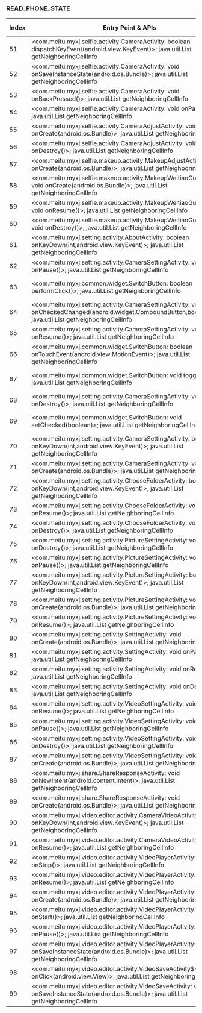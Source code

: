 ### READ_PHONE_STATE
| Index | Entry Point & APIs | Screen shot | Resource id | Label |
| ------------- | ------------- | ------------- |-------------|-------------|
| 51 | <com.meitu.myxj.selfie.activity.CameraActivity: boolean dispatchKeyEvent(android.view.KeyEvent)>; java.util.List getNeighboringCellInfo | ![](D:\COSMOS\output\py\Play_win8\Photography\com.meitu.meiyancamera\com.meitu.myxj.selfie.activity.CameraActivity.png) |  | |
| 52 | <com.meitu.myxj.selfie.activity.CameraActivity: void onSaveInstanceState(android.os.Bundle)>; java.util.List getNeighboringCellInfo | ![](D:\COSMOS\output\py\Play_win8\Photography\com.meitu.meiyancamera\com.meitu.myxj.selfie.activity.CameraActivity.png) |  | |
| 53 | <com.meitu.myxj.selfie.activity.CameraActivity: void onBackPressed()>; java.util.List getNeighboringCellInfo | ![](D:\COSMOS\output\py\Play_win8\Photography\com.meitu.meiyancamera\com.meitu.myxj.selfie.activity.CameraActivity.png) |  | |
| 54 | <com.meitu.myxj.selfie.activity.CameraActivity: void onPause()>; java.util.List getNeighboringCellInfo | ![](D:\COSMOS\output\py\Play_win8\Photography\com.meitu.meiyancamera\com.meitu.myxj.selfie.activity.CameraActivity.png) |  | |
| 55 | <com.meitu.myxj.selfie.activity.CameraAdjustActivity: void onCreate(android.os.Bundle)>; java.util.List getNeighboringCellInfo | ![](D:\COSMOS\output\py\Play_win8\Photography\com.meitu.meiyancamera\com.meitu.myxj.selfie.activity.CameraAdjustActivity.png) |  | |
| 56 | <com.meitu.myxj.selfie.activity.CameraAdjustActivity: void onDestroy()>; java.util.List getNeighboringCellInfo | ![](D:\COSMOS\output\py\Play_win8\Photography\com.meitu.meiyancamera\com.meitu.myxj.selfie.activity.CameraAdjustActivity.png) |  | |
| 57 | <com.meitu.myxj.selfie.makeup.activity.MakeupAdjustActivity: void onCreate(android.os.Bundle)>; java.util.List getNeighboringCellInfo | ![](D:\COSMOS\output\py\Play_win8\Photography\com.meitu.meiyancamera\com.meitu.myxj.selfie.makeup.activity.MakeupAdjustActivity.png) |  | |
| 58 | <com.meitu.myxj.selfie.makeup.activity.MakeupWeitiaoGuideActivity: void onCreate(android.os.Bundle)>; java.util.List getNeighboringCellInfo | ![](D:\COSMOS\output\py\Play_win8\Photography\com.meitu.meiyancamera\com.meitu.myxj.selfie.makeup.activity.MakeupWeitiaoGuideActivity.png) |  | |
| 59 | <com.meitu.myxj.selfie.makeup.activity.MakeupWeitiaoGuideActivity: void onResume()>; java.util.List getNeighboringCellInfo | ![](D:\COSMOS\output\py\Play_win8\Photography\com.meitu.meiyancamera\com.meitu.myxj.selfie.makeup.activity.MakeupWeitiaoGuideActivity.png) |  | |
| 60 | <com.meitu.myxj.selfie.makeup.activity.MakeupWeitiaoGuideActivity: void onDestroy()>; java.util.List getNeighboringCellInfo | ![](D:\COSMOS\output\py\Play_win8\Photography\com.meitu.meiyancamera\com.meitu.myxj.selfie.makeup.activity.MakeupWeitiaoGuideActivity.png) |  | |
| 61 | <com.meitu.myxj.setting.activity.AboutActivity: boolean onKeyDown(int,android.view.KeyEvent)>; java.util.List getNeighboringCellInfo | ![](D:\COSMOS\output\py\Play_win8\Photography\com.meitu.meiyancamera\com.meitu.myxj.setting.activity.AboutActivity.png) |  | |
| 62 | <com.meitu.myxj.setting.activity.CameraSettingActivity: void onPause()>; java.util.List getNeighboringCellInfo | ![](D:\COSMOS\output\py\Play_win8\Photography\com.meitu.meiyancamera\com.meitu.myxj.setting.activity.CameraSettingActivity.png) |  | |
| 63 | <com.meitu.myxj.common.widget.SwitchButton: boolean performClick()>; java.util.List getNeighboringCellInfo | ![](D:\COSMOS\output\py\Play_win8\Photography\com.meitu.meiyancamera\com.meitu.myxj.setting.activity.VideoSettingActivity.png) | {'2131690372': <sensitive_component.SensitiveComponent.SensitiveView object at 0x0000021457E6A320>} | |
| 64 | <com.meitu.myxj.setting.activity.CameraSettingActivity: void onCheckedChanged(android.widget.CompoundButton,boolean)>; java.util.List getNeighboringCellInfo | ![](D:\COSMOS\output\py\Play_win8\Photography\com.meitu.meiyancamera\com.meitu.myxj.setting.activity.CameraSettingActivity.png) |  | |
| 65 | <com.meitu.myxj.setting.activity.CameraSettingActivity: void onResume()>; java.util.List getNeighboringCellInfo | ![](D:\COSMOS\output\py\Play_win8\Photography\com.meitu.meiyancamera\com.meitu.myxj.setting.activity.CameraSettingActivity.png) |  | |
| 66 | <com.meitu.myxj.common.widget.SwitchButton: boolean onTouchEvent(android.view.MotionEvent)>; java.util.List getNeighboringCellInfo | ![](D:\COSMOS\output\py\Play_win8\Photography\com.meitu.meiyancamera\com.meitu.myxj.setting.activity.VideoSettingActivity.png) | {'2131690372': <sensitive_component.SensitiveComponent.SensitiveView object at 0x0000021457E29358>} | |
| 67 | <com.meitu.myxj.common.widget.SwitchButton: void toggle()>; java.util.List getNeighboringCellInfo | ![](D:\COSMOS\output\py\Play_win8\Photography\com.meitu.meiyancamera\com.meitu.myxj.setting.activity.VideoSettingActivity.png) | {'2131690372': <sensitive_component.SensitiveComponent.SensitiveView object at 0x0000021457E296A0>} | |
| 68 | <com.meitu.myxj.setting.activity.CameraSettingActivity: void onDestroy()>; java.util.List getNeighboringCellInfo | ![](D:\COSMOS\output\py\Play_win8\Photography\com.meitu.meiyancamera\com.meitu.myxj.setting.activity.CameraSettingActivity.png) |  | |
| 69 | <com.meitu.myxj.common.widget.SwitchButton: void setChecked(boolean)>; java.util.List getNeighboringCellInfo | ![](D:\COSMOS\output\py\Play_win8\Photography\com.meitu.meiyancamera\com.meitu.myxj.setting.activity.VideoSettingActivity.png) | {'2131690372': <sensitive_component.SensitiveComponent.SensitiveView object at 0x0000021457E29518>} | |
| 70 | <com.meitu.myxj.setting.activity.CameraSettingActivity: boolean onKeyDown(int,android.view.KeyEvent)>; java.util.List getNeighboringCellInfo | ![](D:\COSMOS\output\py\Play_win8\Photography\com.meitu.meiyancamera\com.meitu.myxj.setting.activity.CameraSettingActivity.png) |  | |
| 71 | <com.meitu.myxj.setting.activity.CameraSettingActivity: void onCreate(android.os.Bundle)>; java.util.List getNeighboringCellInfo | ![](D:\COSMOS\output\py\Play_win8\Photography\com.meitu.meiyancamera\com.meitu.myxj.setting.activity.CameraSettingActivity.png) |  | |
| 72 | <com.meitu.myxj.setting.activity.ChooseFolderActivity: boolean onKeyDown(int,android.view.KeyEvent)>; java.util.List getNeighboringCellInfo | ![](D:\COSMOS\output\py\Play_win8\Photography\com.meitu.meiyancamera\com.meitu.myxj.setting.activity.ChooseFolderActivity.png) |  | |
| 73 | <com.meitu.myxj.setting.activity.ChooseFolderActivity: void onResume()>; java.util.List getNeighboringCellInfo | ![](D:\COSMOS\output\py\Play_win8\Photography\com.meitu.meiyancamera\com.meitu.myxj.setting.activity.ChooseFolderActivity.png) |  | |
| 74 | <com.meitu.myxj.setting.activity.ChooseFolderActivity: void onDestroy()>; java.util.List getNeighboringCellInfo | ![](D:\COSMOS\output\py\Play_win8\Photography\com.meitu.meiyancamera\com.meitu.myxj.setting.activity.ChooseFolderActivity.png) |  | |
| 75 | <com.meitu.myxj.setting.activity.PictureSettingActivity: void onDestroy()>; java.util.List getNeighboringCellInfo | ![](D:\COSMOS\output\py\Play_win8\Photography\com.meitu.meiyancamera\com.meitu.myxj.setting.activity.PictureSettingActivity.png) |  | |
| 76 | <com.meitu.myxj.setting.activity.PictureSettingActivity: void onPause()>; java.util.List getNeighboringCellInfo | ![](D:\COSMOS\output\py\Play_win8\Photography\com.meitu.meiyancamera\com.meitu.myxj.setting.activity.PictureSettingActivity.png) |  | |
| 77 | <com.meitu.myxj.setting.activity.PictureSettingActivity: boolean onKeyDown(int,android.view.KeyEvent)>; java.util.List getNeighboringCellInfo | ![](D:\COSMOS\output\py\Play_win8\Photography\com.meitu.meiyancamera\com.meitu.myxj.setting.activity.PictureSettingActivity.png) |  | |
| 78 | <com.meitu.myxj.setting.activity.PictureSettingActivity: void onCreate(android.os.Bundle)>; java.util.List getNeighboringCellInfo | ![](D:\COSMOS\output\py\Play_win8\Photography\com.meitu.meiyancamera\com.meitu.myxj.setting.activity.PictureSettingActivity.png) |  | |
| 79 | <com.meitu.myxj.setting.activity.PictureSettingActivity: void onResume()>; java.util.List getNeighboringCellInfo | ![](D:\COSMOS\output\py\Play_win8\Photography\com.meitu.meiyancamera\com.meitu.myxj.setting.activity.PictureSettingActivity.png) |  | |
| 80 | <com.meitu.myxj.setting.activity.SettingActivity: void onCreate(android.os.Bundle)>; java.util.List getNeighboringCellInfo | ![](D:\COSMOS\output\py\Play_win8\Photography\com.meitu.meiyancamera\com.meitu.myxj.setting.activity.SettingActivity.png) |  | |
| 81 | <com.meitu.myxj.setting.activity.SettingActivity: void onPause()>; java.util.List getNeighboringCellInfo | ![](D:\COSMOS\output\py\Play_win8\Photography\com.meitu.meiyancamera\com.meitu.myxj.setting.activity.SettingActivity.png) |  | |
| 82 | <com.meitu.myxj.setting.activity.SettingActivity: void onResume()>; java.util.List getNeighboringCellInfo | ![](D:\COSMOS\output\py\Play_win8\Photography\com.meitu.meiyancamera\com.meitu.myxj.setting.activity.SettingActivity.png) |  | |
| 83 | <com.meitu.myxj.setting.activity.SettingActivity: void onDestroy()>; java.util.List getNeighboringCellInfo | ![](D:\COSMOS\output\py\Play_win8\Photography\com.meitu.meiyancamera\com.meitu.myxj.setting.activity.SettingActivity.png) |  | |
| 84 | <com.meitu.myxj.setting.activity.VideoSettingActivity: void onResume()>; java.util.List getNeighboringCellInfo | ![](D:\COSMOS\output\py\Play_win8\Photography\com.meitu.meiyancamera\com.meitu.myxj.setting.activity.VideoSettingActivity.png) |  | |
| 85 | <com.meitu.myxj.setting.activity.VideoSettingActivity: void onPause()>; java.util.List getNeighboringCellInfo | ![](D:\COSMOS\output\py\Play_win8\Photography\com.meitu.meiyancamera\com.meitu.myxj.setting.activity.VideoSettingActivity.png) |  | |
| 86 | <com.meitu.myxj.setting.activity.VideoSettingActivity: void onDestroy()>; java.util.List getNeighboringCellInfo | ![](D:\COSMOS\output\py\Play_win8\Photography\com.meitu.meiyancamera\com.meitu.myxj.setting.activity.VideoSettingActivity.png) |  | |
| 87 | <com.meitu.myxj.setting.activity.VideoSettingActivity: void onCreate(android.os.Bundle)>; java.util.List getNeighboringCellInfo | ![](D:\COSMOS\output\py\Play_win8\Photography\com.meitu.meiyancamera\com.meitu.myxj.setting.activity.VideoSettingActivity.png) |  | |
| 88 | <com.meitu.myxj.share.ShareResponseActivity: void onNewIntent(android.content.Intent)>; java.util.List getNeighboringCellInfo | ![](D:\COSMOS\output\py\Play_win8\Photography\com.meitu.meiyancamera\com.meitu.myxj.share.ShareResponseActivity.png) |  | |
| 89 | <com.meitu.myxj.share.ShareResponseActivity: void onCreate(android.os.Bundle)>; java.util.List getNeighboringCellInfo | ![](D:\COSMOS\output\py\Play_win8\Photography\com.meitu.meiyancamera\com.meitu.myxj.share.ShareResponseActivity.png) |  | |
| 90 | <com.meitu.myxj.video.editor.activity.CameraVideoActivity: boolean onKeyDown(int,android.view.KeyEvent)>; java.util.List getNeighboringCellInfo | ![](D:\COSMOS\output\py\Play_win8\Photography\com.meitu.meiyancamera\com.meitu.myxj.video.editor.activity.CameraVideoActivity.png) |  | |
| 91 | <com.meitu.myxj.video.editor.activity.CameraVideoActivity: void onResume()>; java.util.List getNeighboringCellInfo | ![](D:\COSMOS\output\py\Play_win8\Photography\com.meitu.meiyancamera\com.meitu.myxj.video.editor.activity.CameraVideoActivity.png) |  | |
| 92 | <com.meitu.myxj.video.editor.activity.VideoPlayerActivity: void onStop()>; java.util.List getNeighboringCellInfo | ![](D:\COSMOS\output\py\Play_win8\Photography\com.meitu.meiyancamera\com.meitu.myxj.video.editor.activity.VideoPlayerActivity.png) |  | |
| 93 | <com.meitu.myxj.video.editor.activity.VideoPlayerActivity: void onResume()>; java.util.List getNeighboringCellInfo | ![](D:\COSMOS\output\py\Play_win8\Photography\com.meitu.meiyancamera\com.meitu.myxj.video.editor.activity.VideoPlayerActivity.png) |  | |
| 94 | <com.meitu.myxj.video.editor.activity.VideoPlayerActivity: void onCreate(android.os.Bundle)>; java.util.List getNeighboringCellInfo | ![](D:\COSMOS\output\py\Play_win8\Photography\com.meitu.meiyancamera\com.meitu.myxj.video.editor.activity.VideoPlayerActivity.png) |  | |
| 95 | <com.meitu.myxj.video.editor.activity.VideoPlayerActivity: void onStart()>; java.util.List getNeighboringCellInfo | ![](D:\COSMOS\output\py\Play_win8\Photography\com.meitu.meiyancamera\com.meitu.myxj.video.editor.activity.VideoPlayerActivity.png) |  | |
| 96 | <com.meitu.myxj.video.editor.activity.VideoPlayerActivity: void onPause()>; java.util.List getNeighboringCellInfo | ![](D:\COSMOS\output\py\Play_win8\Photography\com.meitu.meiyancamera\com.meitu.myxj.video.editor.activity.VideoPlayerActivity.png) |  | |
| 97 | <com.meitu.myxj.video.editor.activity.VideoPlayerActivity: void onSaveInstanceState(android.os.Bundle)>; java.util.List getNeighboringCellInfo | ![](D:\COSMOS\output\py\Play_win8\Photography\com.meitu.meiyancamera\com.meitu.myxj.video.editor.activity.VideoPlayerActivity.png) |  | |
| 98 | <com.meitu.myxj.video.editor.activity.VideoSaveActivity$4: void onClick(android.view.View)>; java.util.List getNeighboringCellInfo | ![](D:\COSMOS\output\py\Play_win8\Photography\com.meitu.meiyancamera\com.meitu.myxj.video.editor.activity.VideoSaveActivity.png) |  | |
| 99 | <com.meitu.myxj.video.editor.activity.VideoSaveActivity: void onSaveInstanceState(android.os.Bundle)>; java.util.List getNeighboringCellInfo | ![](D:\COSMOS\output\py\Play_win8\Photography\com.meitu.meiyancamera\com.meitu.myxj.video.editor.activity.VideoSaveActivity.png) |  | |
